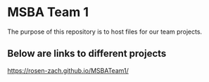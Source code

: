 # MSBA Team 1

The purpose of this repository is to host files for our team projects.

## Below are links to different projects

https://rosen-zach.github.io/MSBATeam1/
